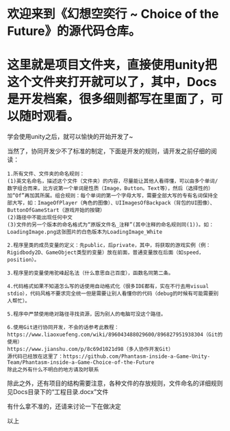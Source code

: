 ﻿# 欢迎来到《幻想空奕行 ~ Choice of the Future》的源代码仓库。

# 这里就是项目文件夹，直接使用unity把这个文件夹打开就可以了，其中，Docs是开发档案，很多细则都写在里面了，可以随时观看。

学会使用unity之后，就可以愉快的开始开发了~

当然了，协同开发少不了标准的制定，下面是开发的规则，请开发之前仔细的阅读：

	1.所有文件、文件夹的命名规则：
	(1)英文名命名，描述这个文件（文件夹）的内容，尽量能让其他人看得懂，可以由多个单词/数字组合而来，比方说第一个单词是性质（Image，Button。Text等），然后（选择性的）加“Of”再加其所属。组合规则：每个单词的第一个字母大写，需要全部大写的专有名词保持全部大写，如：ImageOfPlayer（角色的图像）、UIImagesOfBackpack（背包的UI图像）、ButtonOfGameStart（游戏开始的按键）
	(2)路径中不能出现任何中文
	(3)文件的另一个版本的命名格式为“原版文件名_注释”(其中注释的命名规则同(1))。如：LoadingImage.png这张图片的白色版本为LoadingImage_White

	2.程序里类的成员变量的定义：先public，后private，其中，将获取的游戏实例（例：Rigidbody2D、GameObject类型的变量）放在前面，普通变量放在后面（如speed，position）。

	3.程序里的变量使用驼峰起名法（什么意思自己百度），函数名同第二条。

	4.代码格式如果不知道怎么写的话使用自动格式化（很多IDE都有，实在不行去用visual stdio），代码风格不要求完全统一但是需要让别人看懂你的代码（debug的时候有可能需要别人帮忙）。

	5.程序中严禁使用绝对路径寻找资源，因为别人的电脑可没这个路径。

	6.使用Git进行协同开发，不会的话参考此教程：
	https://www.liaoxuefeng.com/wiki/896043488029600/896827951938304（Git的使用）
	https://www.jianshu.com/p/8c69d1021d98（多人协作开发Git）
	源代码已经放在这里了：https://github.com/Phantasm-inside-a-Game-Unity-Team/Phantasm-inside-a-Game-Choice-of-the-Future
	除此之外有什么不明白的地方请及时联系

除此之外，还有项目的结构需要注意，各种文件的存放规则，文件命名的详细规则见Docs目录下的“工程目录.docx”文件

有什么拿不准的，还请来讨论一下在做决定

以上